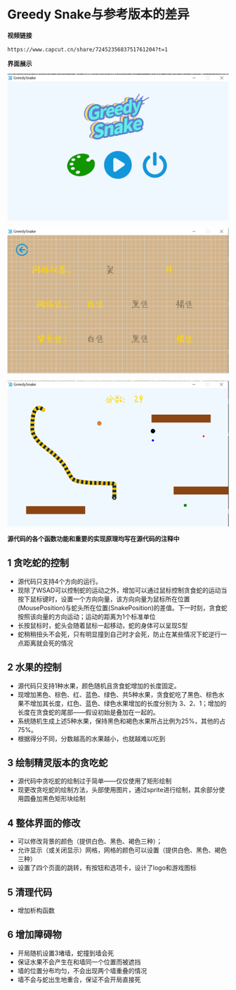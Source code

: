 # **Greedy Snake与参考版本的差异**

**视频链接**
```
https://www.capcut.cn/share/7245235683751761204?t=1
```

**界面展示**

![图 1](images/3c0a88146da196376eb95b6c8e5f319ae30ac20a7d2ace74f141dd0f38a111d5.png)  

![图 2](images/ef97248b8348c679d6fd7db39542d9a9132cc0fe5771213d2c9bd7a8d8f8d948.png)  

![图 3](images/60882d4c4f938eb73430c643142cd2aa7e81c39c5f9d1a7bc9dfd9a2244e21bd.png)  

**源代码的各个函数功能和重要的实现原理均写在源代码的注释中**

## **1 贪吃蛇的控制**
- 源代码只支持4个方向的运行。
- 现除了WSAD可以控制蛇的运动之外，增加可以通过鼠标控制贪食蛇的运动当按下鼠标键时，设置一个方向向量，该方向向量为鼠标所在位置(MousePosition)与蛇头所在位置(SnakePosition)的差值。下一时刻，贪食蛇按照该向量的方向运动；运动的距离为1个标准单位
- 长按鼠标时，蛇头会随着鼠标一起移动，蛇的身体可以呈现S型
- 蛇稍稍扭头不会死，只有明显撞到自己时才会死，防止在某些情况下蛇逆行一点距离就会死的情况

## **2 水果的控制**
- 源代码只支持1种水果，颜色随机且贪食蛇增加的长度固定。
- 现增加黑色、棕色、红、蓝色、绿色、共5种水果，贪食蛇吃了黑色、棕色水果不增加其长度，红色、蓝色、绿色水果增加的长度分别为 3、2、1；增加的长度在贪食蛇的尾部——假设初始是叠加在一起的。
- 系统随机生成上述5种水果，保持黑色和褐色水果所占比例为25%，其他的占75%。
- 根据得分不同，分数越高的水果越小，也就越难以吃到

## **3 绘制精灵版本的贪吃蛇**
- 源代码中贪吃蛇的绘制过于简单——仅仅使用了矩形绘制
- 现更改贪吃蛇的绘制方法，头部使用图片，通过sprite进行绘制，其余部分使用圆叠加黑色矩形块绘制

## **4 整体界面的修改**
- 可以修改背景的颜色（提供白色、黑色、褐色三种）；
- 允许显示（或关闭显示）网格，网格的颜色可以设置（提供白色、黑色、褐色三种）
- 设置了四个页面的跳转，有按钮和选项卡，设计了logo和游戏图标

## **5 清理代码**
- 增加析构函数

## **6 增加障碍物**
- 开局随机设置3堵墙，蛇撞到墙会死
- 保证水果不会产生在和墙同一个位置而被遮挡
- 墙的位置分布均匀，不会出现两个墙重叠的情况
- 墙不会与蛇出生地重合，保证不会开局直接死
